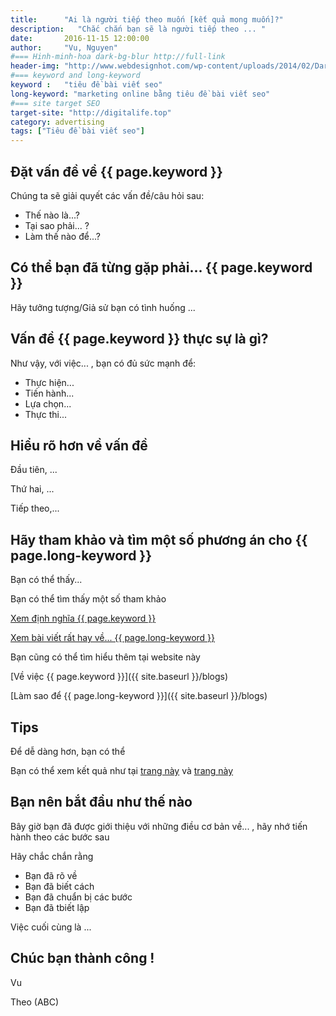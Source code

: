 ```yaml
---
title:      "Ai là người tiếp theo muốn [kết quả mong muốn]?"
description:   "Chắc chắn bạn sẽ là người tiếp theo ... "
date:       2016-11-15 12:00:00
author:     "Vu, Nguyen"
#=== Hinh-minh-hoa dark-bg-blur http://full-link
header-img: "http://www.webdesignhot.com/wp-content/uploads/2014/02/Dark-Blue-Waves-Abstract-Background-Vector-Illustration.jpg"    
#=== keyword and long-keyword
keyword :   "tiêu đề bài viết seo"                 
long-keyword: "marketing online bằng tiêu đề bài viết seo"        
#=== site target SEO
target-site: "http://digitalife.top"    
category: advertising
tags: ["Tiêu đề bài viết seo"]
---
```


<!-- ======================================
        GHI NHỚ: YÊU CẦU CHUNG 
>> Nên có hình ảnh và ALT hình phải có keyword của trang này 
>> Heading ## phải có keyword của trang này 
>> Phải có link đến web uy tín (external link)
>> Phải có link nội bộ  (internal link)
>> Phải LINK về TARGET-SEO-SITE 
=========================================== -->

<!-- =================== Đầu bài ====================== -->

## Đặt vấn đề về {{ page.keyword }}

Chúng ta sẽ giải quyết các vấn đề/câu hỏi sau:
  
  - Thế nào là...? 
  - Tại sao phải... ?
  - Làm thế nào để...?

<!-- =================== Ngữ cảnh ====================== -->
## Có thể bạn đã từng gặp phải... {{ page.keyword }}

Hãy tưởng tượng/Giả sử bạn có tình huống ... 

<!-- =================== Dẫn nhập ====================== -->

## Vấn đề {{ page.keyword }} thực sự là gì?   

Như vậy, với việc... , bạn có đủ sức mạnh để:

  - Thực hiện...
  - Tiến hành... 
  - Lựa chọn...
  - Thực thi...

<!--- Phân tích  -->

## Hiểu rõ hơn về vấn đề 

Đầu tiên, ...

Thứ hai, ...

Tiếp theo,... 

<!-- =================== Dẫn chứng và backlink ====================== -->

## Hãy tham khảo và tìm một số phương án cho {{ page.long-keyword }}

Bạn có thể thấy... 

Bạn có thể tìm thấy một số tham khảo

<!-- ===== External links ========= -->

[Xem định nghĩa {{ page.keyword }}](http://wikipedia.org)

[Xem bài viết rất hay về... {{ page.long-keyword }}](https://www.entrepreneur.com)

<!-- ===== Internal links ========= -->

Bạn cũng có thể tìm hiểu thêm tại website này 

[Về việc {{ page.keyword }}]({{ site.baseurl }}/blogs)

[Làm sao để {{ page.long-keyword }}]({{ site.baseurl }}/blogs)

<!-- =================== Mẹo nhỏ ====================== -->

## Tips

Để dễ dàng hơn, bạn có thể 

<!-- ================ TARGET-SEO-LINK-BACK!!! ===================-->

Bạn có thể xem kết quả như tại [trang này]({{page.target-site}}) 
và [trang này]({{page.target-site}}/blogs) 

<!-- =================== STEP BY STEP GUIDE ====================== -->

## Bạn nên bắt đầu như thế nào 

Bây giờ bạn đã được giới thiệu với những điều cơ bản về... , hãy nhớ tiến hành theo các bước sau 

Hãy chắc chắn rằng 

  - Bạn đã rõ về 
  - Bạn đã biết cách 
  - Bạn đã chuẩn bị các bước 
  - Bạn đã tbiết lập 

Việc cuối cùng là ...


## Chúc bạn thành công !

Vu

Theo (ABC)